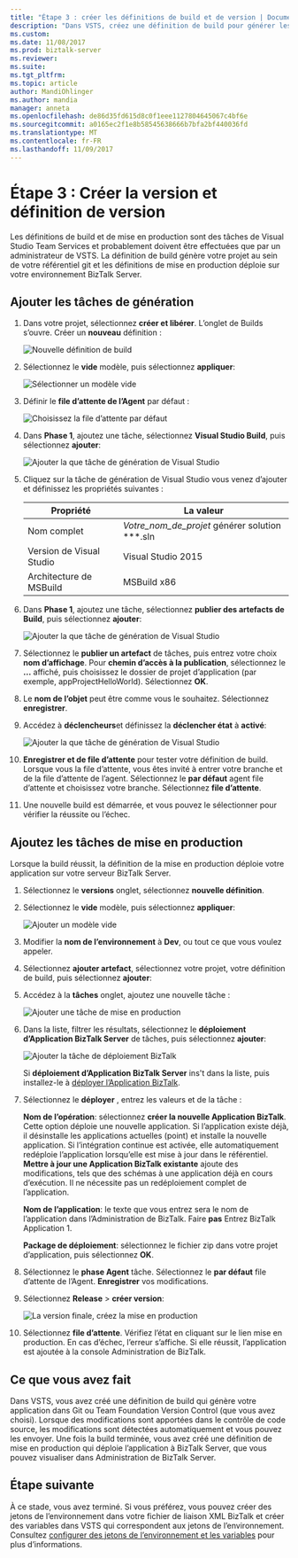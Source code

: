 ```yaml
---
title: "Étape 3 : créer les définitions de build et de version | Documents Microsoft"
description: "Dans VSTS, créez une définition de build pour générer les projets de votre git ou le référentiel TFS, puis créer une définition de mise en production pour déployer l’application BizTalk Server"
ms.custom: 
ms.date: 11/08/2017
ms.prod: biztalk-server
ms.reviewer: 
ms.suite: 
ms.tgt_pltfrm: 
ms.topic: article
author: MandiOhlinger
ms.author: mandia
manager: anneta
ms.openlocfilehash: de86d35fd615d8c0f1eee1127804645067c4bf6e
ms.sourcegitcommit: a0165ec2f1e8b58545638666b7bfa2bf440036fd
ms.translationtype: MT
ms.contentlocale: fr-FR
ms.lasthandoff: 11/09/2017
---
```

# <a name="step-3-create-the-build-and-release-definition"></a>Étape 3 : Créer la version et définition de version

Les définitions de build et de mise en production sont des tâches de Visual Studio Team Services et probablement doivent être effectuées que par un administrateur de VSTS. La définition de build génère votre projet au sein de votre référentiel git et les définitions de mise en production déploie sur votre environnement BizTalk Server. 

## <a name="add-the-build-tasks"></a>Ajouter les tâches de génération
1. Dans votre projet, sélectionnez **créer et libérer**. L’onglet de Builds s’ouvre. Créer un **nouveau** définition :

    ![Nouvelle définition de build](../core/media/vsts-new-definition.png)

2. Sélectionnez le **vide** modèle, puis sélectionnez **appliquer**:  

    ![Sélectionner un modèle vide](../core/media/vsts-emtpy-template.png)
 
3. Définir le **file d’attente de l’Agent** par défaut : 

    ![Choisissez la file d’attente par défaut](../core/media/vsts-select-agent-queue.png)

4. Dans **Phase 1**, ajoutez une tâche, sélectionnez **Visual Studio Build**, puis sélectionnez **ajouter**:

    ![Ajouter la que tâche de génération de Visual Studio](../core/media/vsts-add-visual-studio-task.png)

5. Cliquez sur la tâche de génération de Visual Studio vous venez d’ajouter et définissez les propriétés suivantes :  

    | Propriété | La valeur |
    | --- | --- | 
    | Nom complet | *Votre_nom_de_projet* générer solution **\*.sln | 
    | Version de Visual Studio | Visual Studio 2015 | 
    | Architecture de MSBuild | MSBuild x86 | 

6. Dans **Phase 1**, ajoutez une tâche, sélectionnez **publier des artefacts de Build**, puis sélectionnez **ajouter**: 

    ![Ajouter la que tâche de génération de Visual Studio](../core/media/vsts-add-publish-build-task.png)

7. Sélectionnez le **publier un artefact** de tâches, puis entrez votre choix **nom d’affichage**. Pour **chemin d’accès à la publication**, sélectionnez le **...**  affiché, puis choisissez le dossier de projet d’application (par exemple, appProjectHelloWorld). Sélectionnez **OK**.

8. Le **nom de l’objet** peut être comme vous le souhaitez. Sélectionnez **enregistrer**. 

9. Accédez à **déclencheurs**et définissez la **déclencher état** à **activé**:  

    ![Ajouter la que tâche de génération de Visual Studio](../core/media/vsts-continuous-integration.png)

10. **Enregistrer et de file d’attente** pour tester votre définition de build. Lorsque vous la file d’attente, vous êtes invité à entrer votre branche et de la file d’attente de l’agent. Sélectionnez le **par défaut** agent file d’attente et choisissez votre branche. Sélectionnez **file d’attente**.  

11. Une nouvelle build est démarrée, et vous pouvez le sélectionner pour vérifier la réussite ou l’échec. 

## <a name="add-the-release-tasks"></a>Ajoutez les tâches de mise en production

Lorsque la build réussit, la définition de la mise en production déploie votre application sur votre serveur BizTalk Server. 

1. Sélectionnez le **versions** onglet, sélectionnez **nouvelle définition**. 

2. Sélectionnez le **vide** modèle, puis sélectionnez **appliquer**:

    ![Ajouter un modèle vide](../core/media/vsts-empty-release-template.png)

3. Modifier la **nom de l’environnement** à **Dev**, ou tout ce que vous voulez appeler. 

4. Sélectionnez **ajouter artefact**, sélectionnez votre projet, votre définition de build, puis sélectionnez **ajouter**: 

5. Accédez à la **tâches** onglet, ajoutez une nouvelle tâche : 

    ![Ajouter une tâche de mise en production](../core/media/vsts-new-release-tasks.png)

6. Dans la liste, filtrer les résultats, sélectionnez le **déploiement d’Application BizTalk Server** de tâches, puis sélectionnez **ajouter**:  

    ![Ajouter la tâche de déploiement BizTalk](../core/media/vsts-biztalk-application-deployment-task.png)

    Si **déploiement d’Application BizTalk Server** ins't dans la liste, puis installez-le à [déployer l’Application BizTalk](https://marketplace.visualstudio.com/items?itemName=ms-biztalk.deploy-biztalk-application).

7. Sélectionnez le **déployer** , entrez les valeurs et de la tâche : 

    **Nom de l’opération**: sélectionnez **créer la nouvelle Application BizTalk**. Cette option déploie une nouvelle application. Si l’application existe déjà, il désinstalle les applications actuelles (point) et installe la nouvelle application. Si l’intégration continue est activée, elle automatiquement redéploie l’application lorsqu’elle est mise à jour dans le référentiel. **Mettre à jour une Application BizTalk existante** ajoute des modifications, tels que des schémas à une application déjà en cours d’exécution. Il ne nécessite pas un redéploiement complet de l’application.

    **Nom de l’application**: le texte que vous entrez sera le nom de l’application dans l’Administration de BizTalk. Faire **pas** Entrez BizTalk Application 1.

    **Package de déploiement**: sélectionnez le fichier zip dans votre projet d’application, puis sélectionnez **OK**. 

8. Sélectionnez le **phase Agent** tâche. Sélectionnez le **par défaut** file d’attente de l’Agent. **Enregistrer** vos modifications.

9. Sélectionnez **Release** > **créer version**:  

    ![La version finale, créez la mise en production](../core/media/vsts-create-release.png)

10. Sélectionnez **file d’attente**. Vérifiez l’état en cliquant sur le lien mise en production. En cas d’échec, l’erreur s’affiche. Si elle réussit, l’application est ajoutée à la console Administration de BizTalk. 

## <a name="what-you-did"></a>Ce que vous avez fait

Dans VSTS, vous avez créé une définition de build qui génère votre application dans Git ou Team Foundation Version Control (que vous avez choisi). Lorsque des modifications sont apportées dans le contrôle de code source, les modifications sont détectées automatiquement et vous pouvez les envoyer. Une fois la build terminée, vous avez créé une définition de mise en production qui déploie l’application à BizTalk Server, que vous pouvez visualiser dans Administration de BizTalk Server. 

## <a name="next-step"></a>Étape suivante
À ce stade, vous avez terminé. Si vous préférez, vous pouvez créer des jetons de l’environnement dans votre fichier de liaison XML BizTalk et créer des variables dans VSTS qui correspondent aux jetons de l’environnement. Consultez [configurer des jetons de l’environnement et les variables](configure-environmental-tokens-and-variables-for-automatic-deployment.md) pour plus d’informations. 